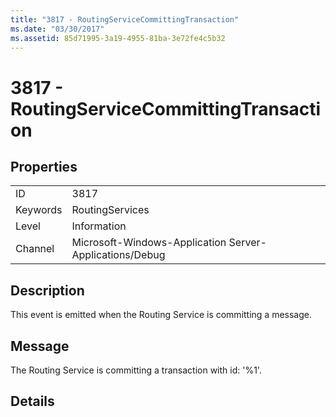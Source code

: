 ```yaml
---
title: "3817 - RoutingServiceCommittingTransaction"
ms.date: "03/30/2017"
ms.assetid: 85d71995-3a19-4955-81ba-3e72fe4c5b32
---
```

# 3817 - RoutingServiceCommittingTransaction
## Properties  


|||  
|-|-|  
|ID|3817|  
|Keywords|RoutingServices|  
|Level|Information|  
|Channel|Microsoft-Windows-Application Server-Applications/Debug|  

## Description  
 This event is emitted when the Routing Service is committing a message.  

## Message  
 The Routing Service is committing a transaction with id: '%1'.  

## Details

